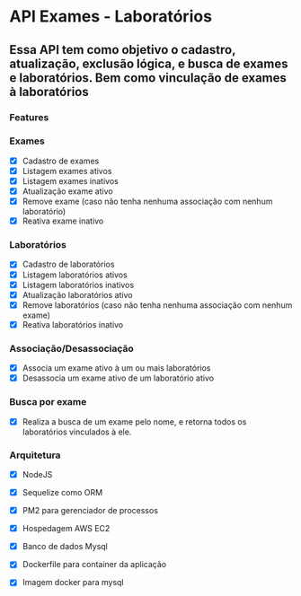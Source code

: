 # API Exames - Laboratórios

## Essa API tem como objetivo o cadastro, atualização, exclusão lógica, e busca de exames e laboratórios. Bem como vinculação de exames à laboratórios

### Features

### Exames

- [x] Cadastro de exames
- [x] Listagem exames ativos
- [x] Listagem exames inativos
- [x] Atualização exame ativo
- [x] Remove exame (caso não tenha nenhuma associação com nenhum laboratório)
- [x] Reativa exame inativo

### Laboratórios

- [x] Cadastro de laboratórios
- [x] Listagem laboratórios ativos
- [x] Listagem laboratórios inativos
- [x] Atualização laboratórios ativo
- [x] Remove laboratórios (caso não tenha nenhuma associação com nenhum exame)
- [x] Reativa laboratórios inativo

### Associação/Desassociação

- [x] Associa um exame ativo à um ou mais laboratórios
- [x] Desassocia um exame ativo de um laboratório ativo

### Busca por exame

- [x] Realiza a busca de um exame pelo nome, e retorna todos os laboratórios vinculados à ele.

### Arquitetura

- [x] NodeJS
- [x] Sequelize como ORM
- [x] PM2 para gerenciador de processos
- [x] Hospedagem AWS EC2
- [x] Banco de dados Mysql
- [x] Dockerfile para container da aplicação
- [x] Imagem docker para mysql


